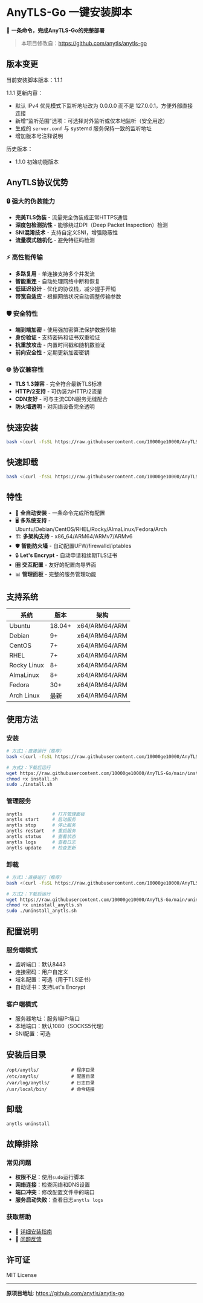# AnyTLS-Go 一键安装脚本

🚀 **一条命令，完成AnyTLS-Go的完整部署**

> 本项目修改自：https://github.com/anytls/anytls-go

## 版本变更

当前安装脚本版本：1.1.1

1.1.1 更新内容：
- 默认 IPv4 优先模式下监听地址改为 0.0.0.0 而不是 127.0.0.1，方便外部直接连接
- 新增“监听范围”选项：可选择对外监听或仅本地监听（安全用途）
- 生成的 `server.conf` 与 systemd 服务保持一致的监听地址
- 增加版本号注释说明

历史版本：
- 1.1.0 初始功能版本

## AnyTLS协议优势

### 🔒 **强大的伪装能力**
- **完美TLS伪装** - 流量完全伪装成正常HTTPS通信
- **深度包检测抗性** - 能够绕过DPI（Deep Packet Inspection）检测
- **SNI混淆技术** - 支持自定义SNI，增强隐蔽性
- **流量模式随机化** - 避免特征码检测

### ⚡ **高性能传输**
- **多路复用** - 单连接支持多个并发流
- **智能重连** - 自动处理网络中断和恢复
- **低延迟设计** - 优化的协议栈，减少握手开销
- **带宽自适应** - 根据网络状况自动调整传输参数

### 🛡️ **安全特性**
- **端到端加密** - 使用强加密算法保护数据传输
- **身份验证** - 支持密码和证书双重验证
- **抗重放攻击** - 内置时间戳和随机数验证
- **前向安全性** - 定期更新加密密钥

### 🌐 **协议兼容性**
- **TLS 1.3兼容** - 完全符合最新TLS标准
- **HTTP/2支持** - 可伪装为HTTP/2流量
- **CDN友好** - 可与主流CDN服务无缝配合
- **防火墙透明** - 对网络设备完全透明

## 快速安装

```bash
bash <(curl -fsSL https://raw.githubusercontent.com/10000ge10000/AnyTLS-Go/main/install.sh)
```

## 快速卸载

```bash
bash <(curl -fsSL https://raw.githubusercontent.com/10000ge10000/AnyTLS-Go/main/uninstall_anytls.sh)
```

## 特性

- 🔧 **全自动安装** - 一条命令完成所有配置
- 🖥️ **多系统支持** - Ubuntu/Debian/CentOS/RHEL/Rocky/AlmaLinux/Fedora/Arch
- 🏗️ **多架构支持** - x86_64/ARM64/ARMv7/ARMv6
- 🛡️ **智能防火墙** - 自动配置UFW/firewalld/iptables
- 🔒 **Let's Encrypt** - 自动申请和续期TLS证书
- 🎛️ **交互配置** - 友好的配置向导界面
- 📊 **管理面板** - 完整的服务管理功能

## 支持系统

| 系统 | 版本 | 架构 |
|------|------|------|
| Ubuntu | 18.04+ | x64/ARM64/ARM |
| Debian | 9+ | x64/ARM64/ARM |
| CentOS | 7+ | x64/ARM64/ARM |
| RHEL | 7+ | x64/ARM64/ARM |
| Rocky Linux | 8+ | x64/ARM64/ARM |
| AlmaLinux | 8+ | x64/ARM64/ARM |
| Fedora | 30+ | x64/ARM64/ARM |
| Arch Linux | 最新 | x64/ARM64/ARM |

## 使用方法

### 安装
```bash
# 方式1：直接运行（推荐）
bash <(curl -fsSL https://raw.githubusercontent.com/10000ge10000/AnyTLS-Go/main/install.sh)

# 方式2：下载后运行
wget https://raw.githubusercontent.com/10000ge10000/AnyTLS-Go/main/install.sh
chmod +x install.sh
sudo ./install.sh
```

### 管理服务
```bash
anytls           # 打开管理面板
anytls start     # 启动服务
anytls stop      # 停止服务
anytls restart   # 重启服务
anytls status    # 查看状态
anytls logs      # 查看日志
anytls update    # 检查更新
```

### 卸载
```bash
# 方式1：直接运行（推荐）
bash <(curl -fsSL https://raw.githubusercontent.com/10000ge10000/AnyTLS-Go/main/uninstall_anytls.sh)

# 方式2：下载后运行
wget https://raw.githubusercontent.com/10000ge10000/AnyTLS-Go/main/uninstall_anytls.sh
chmod +x uninstall_anytls.sh
sudo ./uninstall_anytls.sh
```

## 配置说明

### 服务端模式
- 监听端口：默认8443
- 连接密码：用户自定义
- 域名配置：可选（用于TLS证书）
- 自动证书：支持Let's Encrypt

### 客户端模式
- 服务器地址：服务端IP:端口
- 本地端口：默认1080（SOCKS5代理）
- SNI配置：可选

## 安装后目录

```
/opt/anytls/            # 程序目录
/etc/anytls/            # 配置目录
/var/log/anytls/        # 日志目录
/usr/local/bin/         # 命令链接
```

## 卸载

```bash
anytls uninstall
```

## 故障排除

### 常见问题
- **权限不足**：使用`sudo`运行脚本
- **网络连接**：检查网络和DNS设置
- **端口冲突**：修改配置文件中的端口
- **服务启动失败**：查看日志`anytls logs`

### 获取帮助
- 📖 [详细安装指南](INSTALL_GUIDE.md)
- 🐛 [问题反馈](https://github.com/10000ge10000/AnyTLS-Go/issues)

## 许可证

MIT License

---

**原项目地址**: https://github.com/anytls/anytls-go